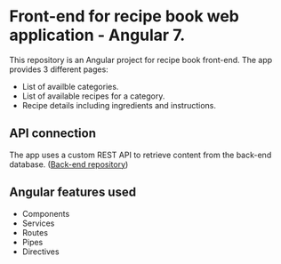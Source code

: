 # Front-end for recipe book web application - Angular 7.
This repository is an Angular project for recipe book front-end. 
The app provides 3 different pages:
* List of availble categories.
* List of available recipes for a category.
* Recipe details including ingredients and instructions.

## API connection
The app uses a custom REST API to retrieve content from the back-end database. ([Back-end repository](https://github.com/golnazir/recipe-site-backend))

## Angular features used
* Components
* Services
* Routes
* Pipes
* Directives
